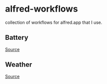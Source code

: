alfred-workflows
================

collection of workflows for alfred.app that I use.

## Battery

[Source](http://www.alfredforum.com/topic/1211-battery-view-summary-stats-about-your-laptop-battery/?p=5785)

## Weather

[Source](http://dferg.us/weather-for-alfred-2/)
